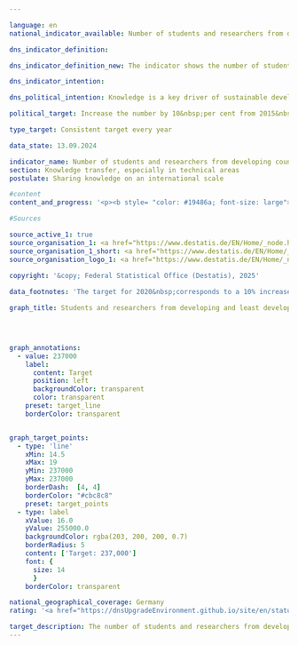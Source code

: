 ```yaml
---

language: en        
national_indicator_available: Number of students and researchers from developing countries and least developed countries        

dns_indicator_definition:         

dns_indicator_definition_new: The indicator shows the number of students and researchers from developing and emerging countries per year or semester. The number of students and researchers from the Least Developed Countries (<abbr title="Least developed countries" tabindex="0">LDCs</abbr>) is shown separately.        

dns_indicator_intention:         

dns_political_intention: Knowledge is a key driver of sustainable development not only at a national level, but also on a global scale. Strengthening the international exchange of knowledge through Germany is an important measure in this regard.        

political_target: Increase the number by 10&nbsp;per cent from 2015&nbsp;to 2020, then stabilisation        

type_target: Consistent target every year        

data_state: 13.09.2024        

indicator_name: Number of students and researchers from developing countries and least developed countries        
section: Knowledge transfer, especially in technical areas        
postulate: Sharing knowledge on an international scale        

#content         
content_and_progress: '<p><b style= "color: #19486a; font-size: large">17.2&nbsp;Number of students and researchers from developing countries and least developed countries</b><br><br>The data basis for this indicator are the statistics on students and staff at higher education institutions of the Federal Statistical Office of Germany. Both are based on full surveys derived from the administrative data of higher education institutions. The indicator includes students enrolled in the respective winter term. Data on researchers is collected as of the reference date 1&nbsp;December. The number of reasearchers includes academic and creative arts staff at German higher education institutions; student assistants are not included. Doctoral students who are simultaneously employed at higher education institutions may lead to double counting in the indicator.<br><br>In 2023, the total number of students and academic staff from developing and emerging countries at German higher education institutions was approximately 349,000. Students accounted for the vast majority of this figure, representing 91.3&nbsp;% of the total.<br><br>In the winter semester 2023/24, 318,663&nbsp;students from developing and emerging countries were enrolled at German higher education institutions. This corresponds to a share of 11.1&nbsp;% of all enrolled students. The majority of students from these countries came from India (49,483), China (42,190), and Turkey (35,559).<br><br>Since the winter semester 2005/06&nbsp;(134,462&nbsp;students), the number of students from developing and emerging countries has risen continuously, with the only exception being a decline in the winter semester 2007/08. Compared to the previous year (approximately 307,000&nbsp;students in the winter semester 2022/23), the number increased by 3.8&nbsp;% in the winter semester 2023/24. Among these students were 19,505&nbsp;from the Least Developed Countries (<abbr title="Least developed countries" tabindex="0">LDCs</abbr>), which represents an increase of 6.5&nbsp;% compared to the previous winter semester.<br><br>Overall, the proportion of women among students from developing and emerging countries at German higher education institutions was 42.0&nbsp;%. When considering only students from <abbr title="Least developed countries" tabindex="0">LDCs</abbr>, the share is significantly lower at 31.2&nbsp;%.<br><br>The gender ratio among students from European (54.3&nbsp;% female) and American (50.6&nbsp;% female) developing and emerging countries is relatively balanced. In contrast, only 34.5&nbsp;% of students from African developing and emerging countries were women.<br><br>In 2023, around 30,000&nbsp;researchers from developing and emerging countries were employed at German higher education institutions. This corresponds to a share of 7.1&nbsp;% of all academic and creative arts staff, which is considerably lower than the corresponding share among students. Compared to the previous year, the number increased by 7.8&nbsp;%, and it has quadrupled since 2005. In 2023, a total of 1,190&nbsp;researchers came from <abbr title="Least developed countries" tabindex="0">LDCs</abbr>&nbsp;–&nbsp;representing 0.3&nbsp;% of the entire academic and creative arts staff (previous year: 1,070).<br><br>It should be noted that all figures and year-on-year comparisons may also be affected by changes in the classification of countries within the groups of <abbr title="Least developed countries" tabindex="0">LDCs</abbr> or developing and emerging countries.<br><br>The politically established goal of increasing the number of students and researchers from developing and emerging countries by 10&nbsp;% compared to 2015&nbsp;(215,000) was already achieved in 2017. Since then, the targeted stabilisation of these numbers has also been maintained.</p>'                

#Sources        

source_active_1: true
source_organisation_1: <a href="https://www.destatis.de/EN/Home/_node.html" target="_blank">Federal Statistical Office</a>
source_organisation_1_short: <a href="https://www.destatis.de/EN/Home/_node.html" target="_blank">Federal Statistical Office</a>
source_organisation_logo_1: <a href="https://www.destatis.de/EN/Home/_node.html" target="_blank"><img src="https://dnsTestEnvironment.github.io/dns-indicators/public/OrgImgEn/destatis.png" alt="Federal Statistical Office" title=" Click here to visit the homepage of the organizationFederal Statistical Office" style="height:60px; width:148px; border:transparent"/></a>
        
copyright: '&copy; Federal Statistical Office (Destatis), 2025'        

data_footnotes: 'The target for 2020&nbsp;corresponds to a 10% increase in the number of students and researchers compared to 2015.<br>• The data is based on a special evaluation and is not publicly available.<br>• LDC: Least Developed Countries.'        

graph_title: Students and researchers from developing and least developed countries        

        


graph_annotations:
  - value: 237000
    label:
      content: Target
      position: left
      backgroundColor: transparent
      color: transparent
    preset: target_line
    borderColor: transparent        


graph_target_points:
  - type: 'line'
    xMin: 14.5
    xMax: 19
    yMin: 237000
    yMax: 237000
    borderDash:  [4, 4]
    borderColor: "#cbc8c8"
    preset: target_points
  - type: label
    xValue: 16.0
    yValue: 255000.0
    backgroundColor: rgba(203, 200, 200, 0.7)
    borderRadius: 5
    content: ['Target: 237,000']
    font: {
      size: 14
      }
    borderColor: transparent                

national_geographical_coverage: Germany        
rating: '<a href="https://dnsUpgradeEnvironment.github.io/site/en/status"><img src="https://sdg-indikatoren.de/public/Wettersymbole/Sonne.png" title="In 2023 the target value or a better value was achieved and the average change did not point in the direction of deterioration." alt="Weathersymbol: Sun"/></a>'        

target_description: The number of students and researchers from developing countries and least developed countries should be at least 237,000&nbsp;every year.<br><br>Based on the target formulation, the increase in the number by 10&nbsp;per cent of the 2015&nbsp;figure corresponds to a total number of 237,000&nbsp;students and researchers, which must be maintained every year since 2020. The politically defined target value was achieved in 2023&nbsp;and the average development over the last six years points in the right direction, meaning that indicator 17.2&nbsp;for 2023&nbsp;is rated as "Sun".        
---
```


